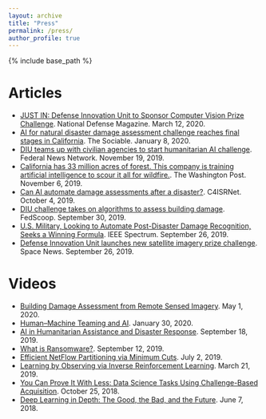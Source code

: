 ```yaml
---
layout: archive
title: "Press"
permalink: /press/
author_profile: true
---
```


{% include base_path %}

Articles
========
* [JUST IN: Defense Innovation Unit to Sponsor Computer Vision Prize Challenge](https://www.nationaldefensemagazine.org/articles/2020/3/12/defense-innovation-unit-to-sponsor-computer-vision-prize-challenge). National Defense Magazine. March 12, 2020.
* [AI for natural disaster damage assessment challenge reaches final stages in California](https://sociable.co/technology/ai-natural-disaster-damage-assessment-california/). The Sociable. January 8, 2020.
* [DIU teams up with civilian agencies to start humanitarian AI challenge](https://federalnewsnetwork.com/artificial-intelligence/2019/11/diu-teams-up-with-civilian-agencies-to-start-humanitarian-ai-challenge/). Federal News Network. November 19, 2019.
* [California has 33 million acres of forest. This company is training artificial intelligence to scour it all for wildfire.](https://www.washingtonpost.com/technology/2019/11/06/california-has-million-acres-forest-this-company-is-training-artificial-intelligence-scour-it-all-wildfire/). The Washington Post. November 6, 2019.
* [Can AI automate damage assessments after a disaster?](https://www.c4isrnet.com/intel-geoint/2019/10/04/can-ai-automate-damage-assessments-after-a-disaster/). C4ISRNet. October 4, 2019.
* [DIU challenge takes on algorithms to assess building damage](https://www.fedscoop.com/xview2-challenge-building-damage-disaster-recovery/). FedScoop. September 30, 2019.
* [U.S. Military, Looking to Automate Post-Disaster Damage Recognition, Seeks a Winning Formula](https://spectrum.ieee.org/tech-talk/computing/software/defense-department-launches-disastrous-computer-vision-contest). IEEE Spectrum. September 26, 2019.
* [Defense Innovation Unit launches new satellite imagery prize challenge](https://spacenews.com/defense-innovation-unit-launches-new-satellite-imagery-prize-challenge/). Space News. September 26, 2019.

Videos
=======
* [Building Damage Assessment from Remote Sensed Imagery](https://www.youtube.com/watch?v=Gv5iAgzxtPg). May 1, 2020.
* [Human–Machine Teaming and AI](https://www.youtube.com/watch?v=S1Hvhapt_Z0). January 30, 2020.
* [AI in Humanitarian Assistance and Disaster Response](https://www.youtube.com/watch?v=UW5CP9YahG0). September 18, 2019.
* [What is Ransomware?](https://www.youtube.com/watch?v=FXJ0Vr4jtus). September 12, 2019.
* [Efficient NetFlow Partitioning via Minimum Cuts](https://www.youtube.com/watch?v=5PNCr9e6s5I). July 2, 2019.
* [Learning by Observing via Inverse Reinforcement Learning](https://www.youtube.com/watch?v=5Cfd5btfR3g). March 21, 2019.
* [You Can Prove It With Less: Data Science Tasks Using Challenge-Based Acquisition](https://www.youtube.com/watch?v=5IwDm9McL-o). October 25, 2018.
* [Deep Learning in Depth: The Good, the Bad, and the Future](https://www.youtube.com/watch?v=9XVeaHI-pVM). June 7, 2018.
